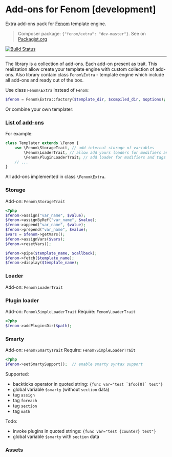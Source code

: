 Add-ons for Fenom [development]
=================

Extra add-ons pack for [Fenom](https://github.com/bzick/fenom) template engine.

> Composer package: `{"fenom/extra": "dev-master"}`. See on [Packagist.org](https://packagist.org/packages/fenom/extra)

[![Build Status](https://travis-ci.org/bzick/fenom-extra.png?branch=master)](https://travis-ci.org/bzick/fenom-extra)

***

The library is a collection of add-ons. Each add-on present as trait. This realization allow create your template engine with custom collection of add-ons.
Also library contain class `Fenom\Extra` - template engine which include all add-ons and ready out of the box.

Use class `Fenom\Extra` instead of `Fenom`:

```php
$fenom = Fenom\Extra::factory($template_dir, $compiled_dir, $options);
```

Or combine your own templater:

### [List of add-ons](./docs/readme.md)

For example:
```php
class Templater extends \Fenom {
    use \Fenom\StorageTrait, // add internal storage of variables
        \Fenom\LoaderTrait, // allow add yours loaders for modifiers and tags
        \Fenom\PluginLoaderTrait; // add loader for modifiers and tags in Smarty-like style
    // ...
}
```

All add-ons implemented in class `\Fenom\Extra`.

### Storage

Add-on: `Fenom\StorageTrait`

```php
<?php
$fenom->assign("var_name", $value);
$fenom->assignByRef("var_name", $value);
$fenom->append("var_name", $value);
$fenom->prepend("var_name", $value);
$vars = $fenom->getVars();
$fenom->assignVars($vars);
$fenom->resetVars();

$fenom->pipe($template_name, $callback);
$fenom->fetch($template_name);
$fenom->display($template_name);
```

### Loader

Add-on: `Fenom\LoaderTrait`

### Plugin loader

Add-on: `Fenom\SimpleLoaderTrait`
Require: `Fenom\LoaderTrait`

```php
<?php
$fenom->addPluginsDir($path);
```

### Smarty

Add-on: `Fenom\SmartyTrait`
Require: `Fenom\SimpleLoaderTrait`

```php
<?php
$fenom->setSmartySupport();  // enable smarty syntax support
```

Supported:

- backticks operator in quoted string: ```{func var="test `$foo[0]` test"}```
- global variable `$smarty` (without `section` data)
- tag `assign`
- tag `foreach`
- tag `section`
- tag `math`

Todo:

- invoke plugins in quoted strings: `{func var="test {counter} test"}`
- global variable `$smarty` with `section` data

### Assets